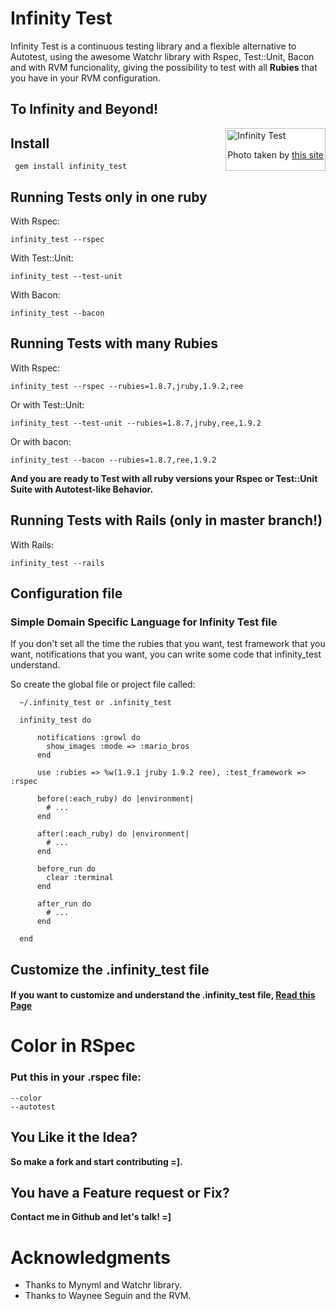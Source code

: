 # Infinity Test


Infinity Test is a continuous testing library and a flexible alternative to Autotest, 
using the awesome Watchr library with Rspec, Test::Unit, Bacon and with RVM funcionality,
giving the possibility to test with all <b>Rubies</b> that you have in your RVM configuration.

## To Infinity and Beyond!

<div style="padding:2px; border:1px solid silver; float:right; margin:0 0 1em 2em; background:white">
  <img src="http://github.com/tomas-stefano/infinity_test/raw/master/buzz_images/to_infinity_and_beyond.png" alt="Infinity Test" />
  <p style="text-align:center"> Photo taken by <a href="http://www.mixed-metaphor.org/fan/buzz/" title="buzz-light-year"> this site </a></p>
</div>

## Install

     gem install infinity_test

## Running Tests only in one ruby

With Rspec:

    infinity_test --rspec

With Test::Unit:

	infinity_test --test-unit
	
With Bacon:

    infinity_test --bacon

## Running Tests with many Rubies

With Rspec:

    infinity_test --rspec --rubies=1.8.7,jruby,1.9.2,ree

Or with Test::Unit:

    infinity_test --test-unit --rubies=1.8.7,jruby,ree,1.9.2

Or with bacon:

    infinity_test --bacon --rubies=1.8.7,ree,1.9.2

<b>And you are ready to Test with all ruby versions your Rspec or Test::Unit Suite with Autotest-like Behavior.</b>

## Running Tests with Rails (only in master branch!)

With Rails:

    infinity_test --rails

## Configuration file

### Simple Domain Specific Language for Infinity Test file

If you don't set all the time the rubies that you want, test framework that you want, notifications that you want,
you can write some code that infinity_test understand.

So create the global file or project file called:

      ~/.infinity_test or .infinity_test

      infinity_test do
      
          notifications :growl do
            show_images :mode => :mario_bros
          end
          
          use :rubies => %w(1.9.1 jruby 1.9.2 ree), :test_framework => :rspec

          before(:each_ruby) do |environment|
            # ...
          end

          after(:each_ruby) do |environment|
            # ...
          end        

          before_run do
            clear :terminal
          end
          
          after_run do
            # ...
          end
      
      end

## Customize the .infinity_test file

#### If you want to customize and understand the .infinity_test file, <a href='http://github.com/tomas-stefano/infinity_test/wiki/Customize-Infinity-Test'>Read this Page</a>

# Color in RSpec

### Put this in your <b>.rspec</b> file:

    --color
    --autotest

## You Like it the Idea?

<b>So make a fork and start contributing =].</b>

## You have a Feature request or Fix?

<b>Contact me in Github and let's talk! =] </b>

# Acknowledgments

* Thanks to Mynyml and Watchr library.
* Thanks to Waynee Seguin and the RVM.
